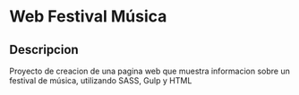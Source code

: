 # Web Festival Música
## Descripcion
Proyecto de creacion de una pagina web que muestra informacion sobre un festival de música, utilizando SASS, Gulp y HTML